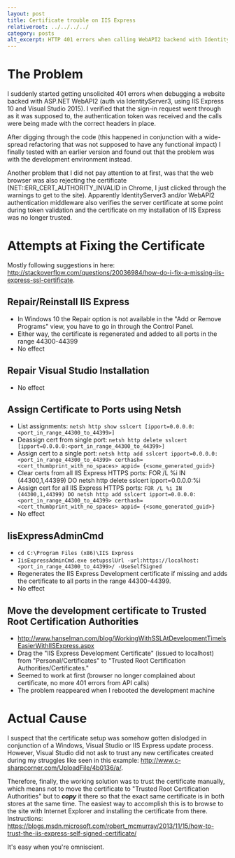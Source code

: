 ```yaml
---
layout: post
title: Certificate trouble on IIS Express
relativeroot: ../../../../
category: posts
alt_excerpt: HTTP 401 errors when calling WebAPI2 backend with IdentityServer3 authentication on IIS Express 10 resolved by fixing IIS Express self-signed certificate on development machine
---
```


# The Problem

I suddenly started getting unsolicited 401 errors when debugging a website backed with ASP.NET WebAPI2 (auth via IdentityServer3, using IIS Express 10 and Visual Studio 2015). I verified that the sign-in request went through as it was supposed to, the authentication token was received and the calls were being made with the correct headers in place.

After digging through the code (this happened in conjunction with a wide-spread refactoring that was not supposed to have any functional impact) I finally tested with an earlier version and found out that the problem was with the development environment instead.

Another problem that I did not pay attention to at first, was that the web browser was also rejecting the certificate (NET::ERR_CERT_AUTHORITY_INVALID in Chrome, I just clicked through the warnings to get to the site). Apparently IdentityServer3 and/or WebAPI2 authentication middleware also verifies the server certificate at some point during token validation and the certificate on my installation of IIS Express was no longer trusted.

# Attempts at Fixing the Certificate

Mostly following suggestions in here: <http://stackoverflow.com/questions/20036984/how-do-i-fix-a-missing-iis-express-ssl-certificate>.

## Repair/Reinstall IIS Express

- In Windows 10 the Repair option is not available in the "Add or Remove Programs" view, you have to go in through the Control Panel.
- Either way, the certificate is regenerated and added to all ports in the range 44300-44399
- No effect

## Repair Visual Studio Installation

- No effect

## Assign Certificate to Ports using Netsh

- List assignments: `netsh http show sslcert [ipport=0.0.0.0:<port_in_range_44300_to_44399>]`
- Deassign cert from single port: `netsh http delete sslcert [ipport=0.0.0.0:<port_in_range_44300_to_44399>]`
- Assign cert to a single port: `netsh http add sslcert ipport=0.0.0.0:<port_in_range_44300_to_44399> certhash=<cert_thumbprint_with_no_spaces> appid=
{<some_generated_guid>}`
- Clear certs from all IIS Express HTTPS ports: FOR /L %i IN (44300,1,44399) DO netsh http delete sslcert ipport=0.0.0.0:%i
- Assign cert for all IIS Express HTTPS ports: `FOR /L %i IN (44300,1,44399) DO netsh http add sslcert ipport=0.0.0.0:<port_in_range_44300_to_44399> certhash=<cert_thumbprint_with_no_spaces> appid=
{<some_generated_guid>}`
- No effect

## IisExpressAdminCmd

- `cd C:\Program Files (x86)\IIS Express`
- `IisExpressAdminCmd.exe setupsslUrl -url:https://localhost:<port_in_range_44300_to_44399>/ -UseSelfSigned`
- Regenerates the IIS Express Development certificate if missing and adds the certificate to all ports in the range 44300-44399.
- No effect

## Move the development certificate to Trusted Root Certification Authorities

- <http://www.hanselman.com/blog/WorkingWithSSLAtDevelopmentTimeIsEasierWithIISExpress.aspx>
- Drag the "IIS Express Development Certificate" (issued to localhost) from "Personal/Certificates" to "Trusted Root Certification Authorities/Certificates."
- Seemed to work at first (browser no longer complained about certificate, no more 401 errors from API calls)
- The problem reappeared when I rebooted the development machine

# Actual Cause

I suspect that the certificate setup was somehow gotten dislodged in conjunction of a Windows, Visual Studio or IIS Express update process.
However, Visual Studio did not ask to trust any new certificates created during my struggles like seen in this example: <http://www.c-sharpcorner.com/UploadFile/4b0136/a/>.

Therefore, finally, the working solution was to trust the certificate manually, which means not to move the certificate to "Trusted Root Certification Authorities" but to **_copy_** it there so that the exact same certificate is in both stores at the same time.
The easiest way to accomplish this is to browse to the site with Internet Explorer and installing the certificate from there.
Instructions: <https://blogs.msdn.microsoft.com/robert_mcmurray/2013/11/15/how-to-trust-the-iis-express-self-signed-certificate/>

It's easy when you're omniscient.
